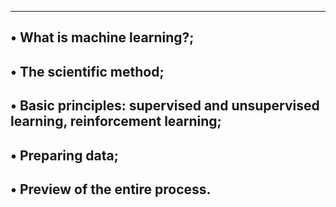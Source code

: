 --------------------------------------------------------------------------------------------
• What is machine learning?;
---------------------------------------------------------------------------------------------
• The scientific method;
---------------------------------------------------------------------------------------------
• Basic principles: supervised and unsupervised learning, reinforcement learning;
---------------------------------------------------------------------------------------------
• Preparing data;
--------------------------------------------------------------
• Preview of the entire process.
-----------------------------------------------------------------
